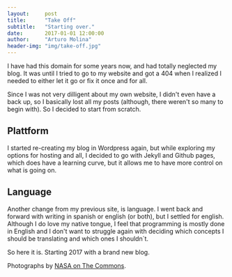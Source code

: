 ```yaml
---
layout:     post
title:      "Take Off"
subtitle:   "Starting over."
date:       2017-01-01 12:00:00
author:     "Arturo Molina"
header-img: "img/take-off.jpg"
---
```


<p>I have had this domain for some years now, and had totally neglected my blog. It was until I tried to go to my website and got a 404 when I realized I needed to either let it go or fix it once and for all.</p>

<p>Since I was not very dilligent about my own website, I didn't even have a back up, so I basically lost all my posts (although, there weren't so many to begin with). So I decided to start from scratch.</p>

<h2 class="section-heading">Plattform</h2>

<p>I started re-creating my blog in Wordpress again, but while exploring my options for hosting and all, I decided to go with Jekyll and  Github pages, which does have a learning curve, but it allows me to have more control on what is going on.</p>

<h2 class="section-heading">Language</h2>

<p>Another change from my previous site, is language. I went back and forward with writing in spanish or english (or both), but I settled for english. Although I do love my native tongue, I feel that programming is mostly done in English and I don't want to struggle again with deciding which concepts I should be translating and which ones I shouldn´t.</p>

<p>So here it is. Starting 2017 with a brand new blog.</p>

<p>Photographs by <a href="https://www.flickr.com/photos/nasacommons/">NASA on The Commons</a>.</p>